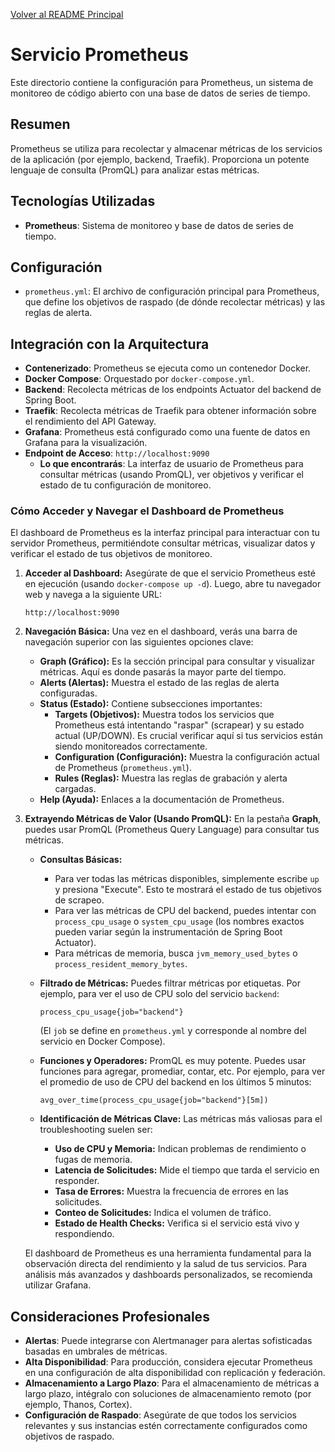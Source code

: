 [Volver al README Principal](../README.md)

# Servicio Prometheus

Este directorio contiene la configuración para Prometheus, un sistema de monitoreo de código abierto con una base de datos de series de tiempo.

## Resumen

Prometheus se utiliza para recolectar y almacenar métricas de los servicios de la aplicación (por ejemplo, backend, Traefik). Proporciona un potente lenguaje de consulta (PromQL) para analizar estas métricas.

## Tecnologías Utilizadas

*   **Prometheus**: Sistema de monitoreo y base de datos de series de tiempo.

## Configuración

*   `prometheus.yml`: El archivo de configuración principal para Prometheus, que define los objetivos de raspado (de dónde recolectar métricas) y las reglas de alerta.

## Integración con la Arquitectura

*   **Contenerizado**: Prometheus se ejecuta como un contenedor Docker.
*   **Docker Compose**: Orquestado por `docker-compose.yml`.
*   **Backend**: Recolecta métricas de los endpoints Actuator del backend de Spring Boot.
*   **Traefik**: Recolecta métricas de Traefik para obtener información sobre el rendimiento del API Gateway.
*   **Grafana**: Prometheus está configurado como una fuente de datos en Grafana para la visualización.
*   **Endpoint de Acceso**: `http://localhost:9090`
    *   **Lo que encontrarás**: La interfaz de usuario de Prometheus para consultar métricas (usando PromQL), ver objetivos y verificar el estado de tu configuración de monitoreo.

### Cómo Acceder y Navegar el Dashboard de Prometheus

El dashboard de Prometheus es la interfaz principal para interactuar con tu servidor Prometheus, permitiéndote consultar métricas, visualizar datos y verificar el estado de tus objetivos de monitoreo.

1.  **Acceder al Dashboard:**
    Asegúrate de que el servicio Prometheus esté en ejecución (usando `docker-compose up -d`). Luego, abre tu navegador web y navega a la siguiente URL:

    ```
    http://localhost:9090
    ```

2.  **Navegación Básica:**
    Una vez en el dashboard, verás una barra de navegación superior con las siguientes opciones clave:
    *   **Graph (Gráfico):** Es la sección principal para consultar y visualizar métricas. Aquí es donde pasarás la mayor parte del tiempo.
    *   **Alerts (Alertas):** Muestra el estado de las reglas de alerta configuradas.
    *   **Status (Estado):** Contiene subsecciones importantes:
        *   **Targets (Objetivos):** Muestra todos los servicios que Prometheus está intentando "raspar" (scrapear) y su estado actual (UP/DOWN). Es crucial verificar aquí si tus servicios están siendo monitoreados correctamente.
        *   **Configuration (Configuración):** Muestra la configuración actual de Prometheus (`prometheus.yml`).
        *   **Rules (Reglas):** Muestra las reglas de grabación y alerta cargadas.
    *   **Help (Ayuda):** Enlaces a la documentación de Prometheus.

3.  **Extrayendo Métricas de Valor (Usando PromQL):**
    En la pestaña **Graph**, puedes usar PromQL (Prometheus Query Language) para consultar tus métricas.

    *   **Consultas Básicas:**
        *   Para ver todas las métricas disponibles, simplemente escribe `up` y presiona "Execute". Esto te mostrará el estado de tus objetivos de scrapeo.
        *   Para ver las métricas de CPU del backend, puedes intentar con `process_cpu_usage` o `system_cpu_usage` (los nombres exactos pueden variar según la instrumentación de Spring Boot Actuator).
        *   Para métricas de memoria, busca `jvm_memory_used_bytes` o `process_resident_memory_bytes`.

    *   **Filtrado de Métricas:**
        Puedes filtrar métricas por etiquetas. Por ejemplo, para ver el uso de CPU solo del servicio `backend`:
        ```promql
        process_cpu_usage{job="backend"}
        ```
        (El `job` se define en `prometheus.yml` y corresponde al nombre del servicio en Docker Compose).

    *   **Funciones y Operadores:**
        PromQL es muy potente. Puedes usar funciones para agregar, promediar, contar, etc. Por ejemplo, para ver el promedio de uso de CPU del backend en los últimos 5 minutos:
        ```promql
        avg_over_time(process_cpu_usage{job="backend"}[5m])
        ```

    *   **Identificación de Métricas Clave:**
        Las métricas más valiosas para el troubleshooting suelen ser:
        *   **Uso de CPU y Memoria:** Indican problemas de rendimiento o fugas de memoria.
        *   **Latencia de Solicitudes:** Mide el tiempo que tarda el servicio en responder.
        *   **Tasa de Errores:** Muestra la frecuencia de errores en las solicitudes.
        *   **Conteo de Solicitudes:** Indica el volumen de tráfico.
        *   **Estado de Health Checks:** Verifica si el servicio está vivo y respondiendo.

    El dashboard de Prometheus es una herramienta fundamental para la observación directa del rendimiento y la salud de tus servicios. Para análisis más avanzados y dashboards personalizados, se recomienda utilizar Grafana.

## Consideraciones Profesionales

*   **Alertas**: Puede integrarse con Alertmanager para alertas sofisticadas basadas en umbrales de métricas.
*   **Alta Disponibilidad**: Para producción, considera ejecutar Prometheus en una configuración de alta disponibilidad con replicación y federación.
*   **Almacenamiento a Largo Plazo**: Para el almacenamiento de métricas a largo plazo, intégralo con soluciones de almacenamiento remoto (por ejemplo, Thanos, Cortex).
*   **Configuración de Raspado**: Asegúrate de que todos los servicios relevantes y sus instancias estén correctamente configurados como objetivos de raspado.
